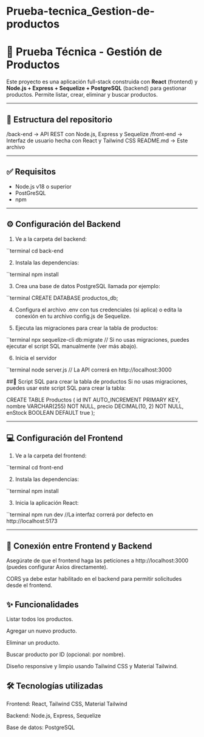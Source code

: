 # Prueba-tecnica_Gestion-de-productos
# 🛒 Prueba Técnica - Gestión de Productos

Este proyecto es una aplicación full-stack construida con **React** (frontend) y **Node.js + Express + Sequelize + PostgreSQL** (backend) para gestionar productos. Permite listar, crear, eliminar y buscar productos.

---

## 📂 Estructura del repositorio

/back-end → API REST con Node.js, Express y Sequelize
/front-end → Interfaz de usuario hecha con React y Tailwind CSS
README.md → Este archivo


---

## ✅ Requisitos

- Node.js v18 o superior
- PostGreSQL
- npm

---

## ⚙️ Configuración del Backend

1. Ve a la carpeta del backend:

``terminal
cd back-end

2. Instala las dependencias:

``terminal
npm install

3. Crea una base de datos PostgreSQL llamada por ejemplo:

``terminal
CREATE DATABASE productos_db;

4. Configura el archivo .env con tus credenciales (si aplica) o edita la conexión en tu archivo config.js de Sequelize.

5. Ejecuta las migraciones para crear la tabla de productos:

``terminal
npx sequelize-cli db:migrate
    // Si no usas migraciones, puedes ejecutar el script SQL manualmente (ver más abajo).

6. Inicia el servidor 

``terminal
node server.js
    // La API correrá en http://localhost:3000

##🧾 Script SQL para crear la tabla de productos
Si no usas migraciones, puedes usar este script SQL para crear la tabla:

CREATE TABLE Productos (
  id INT AUTO_INCREMENT PRIMARY KEY,
  nombre VARCHAR(255) NOT NULL,
  precio DECIMAL(10, 2) NOT NULL,
  enStock BOOLEAN DEFAULT true
);

---

## 💻 Configuración del Frontend

1. Ve a la carpeta del frontend:

``terminal
cd front-end

2. Instala las dependencias:

 ``terminal
 npm install

3. Inicia la aplicación React:

``terminal
npm run dev
//La interfaz correrá por defecto en http://localhost:5173

--- 

## 🔌 Conexión entre Frontend y Backend

Asegúrate de que el frontend haga las peticiones a http://localhost:3000 (puedes configurar Axios directamente).

CORS ya debe estar habilitado en el backend para permitir solicitudes desde el frontend.

## ✨ Funcionalidades

Listar todos los productos.

Agregar un nuevo producto.

Eliminar un producto.

Buscar producto por ID (opcional: por nombre).

Diseño responsive y limpio usando Tailwind CSS y Material Tailwind.

## 🛠️ Tecnologías utilizadas
Frontend: React, Tailwind CSS, Material Tailwind

Backend: Node.js, Express, Sequelize

Base de datos: PostgreSQL